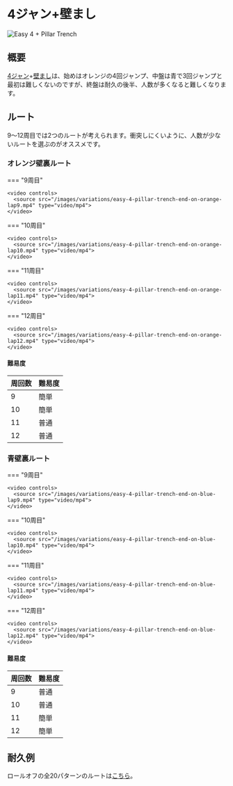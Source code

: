 # 4ジャン+壁まし

![Easy 4 + Pillar Trench](../images/variations/easy-4-pillar-trench.jpg)

## 概要

[4ジャン](../rolls/easy-4.md#orange)+[壁まし](../rolls/pillar-trench.md)は、始めはオレンジの4回ジャンプ、中盤は青で3回ジャンプと最初は難しくないのですが、終盤は耐久の後半、人数が多くなると難しくなります。

## ルート

9～12周目では2つのルートが考えられます。衝突しにくいように、人数が少ないルートを選ぶのがオススメです。

### オレンジ壁裏ルート

=== "9周目"

    <video controls>
      <source src="/images/variations/easy-4-pillar-trench-end-on-orange-lap9.mp4" type="video/mp4">
    </video>

=== "10周目"

    <video controls>
      <source src="/images/variations/easy-4-pillar-trench-end-on-orange-lap10.mp4" type="video/mp4">
    </video>

=== "11周目"

    <video controls>
      <source src="/images/variations/easy-4-pillar-trench-end-on-orange-lap11.mp4" type="video/mp4">
    </video>

=== "12周目"

    <video controls>
      <source src="/images/variations/easy-4-pillar-trench-end-on-orange-lap12.mp4" type="video/mp4">
    </video>

#### 難易度

| 周回数 | 難易度 |
| ----- | ---------- |
| 9     | 簡単       |
| 10    | 簡単       |
| 11    | 普通       |
| 12    | 普通       |

### 青壁裏ルート

=== "9周目"

    <video controls>
      <source src="/images/variations/easy-4-pillar-trench-end-on-blue-lap9.mp4" type="video/mp4">
    </video>

=== "10周目"

    <video controls>
      <source src="/images/variations/easy-4-pillar-trench-end-on-blue-lap10.mp4" type="video/mp4">
    </video>

=== "11周目"

    <video controls>
      <source src="/images/variations/easy-4-pillar-trench-end-on-blue-lap11.mp4" type="video/mp4">
    </video>

=== "12周目"

    <video controls>
      <source src="/images/variations/easy-4-pillar-trench-end-on-blue-lap12.mp4" type="video/mp4">
    </video>

#### 難易度

| 周回数 | 難易度 |
| ----- | ---------- |
| 9     | 普通       |
| 10    | 普通       |
| 11    | 簡単       |
| 12    | 簡単       |

## 耐久例

ロールオフの全20パターンのルートは[こちら](https://www.youtube.com/playlist?list=PLG_QNSp9ZgJLWYSNl4vY26VJCZeOQHO1F)。
